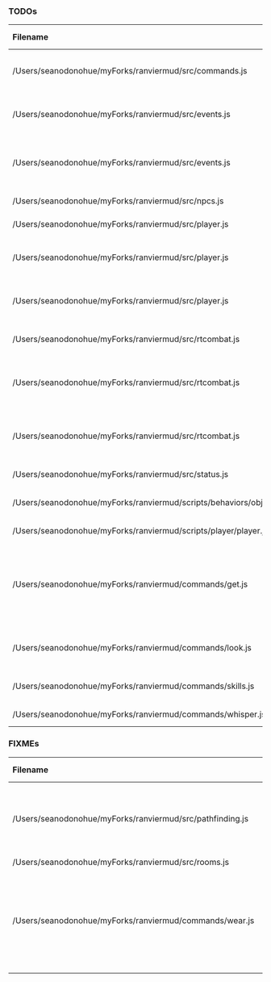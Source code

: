 ### TODOs
| Filename | line # | TODO
|:------|:------:|:------
| /Users/seanodonohue/myForks/ranviermud/src/commands.js | 76 | Add admin commands prefaced with @
| /Users/seanodonohue/myForks/ranviermud/src/events.js | 222 | Consider saving player here as well, and stuff.
| /Users/seanodonohue/myForks/ranviermud/src/events.js | 329 | Refactor as to not rely on negative conditionals as much?
| /Users/seanodonohue/myForks/ranviermud/src/npcs.js | 248 | dry-ify the following
| /Users/seanodonohue/myForks/ranviermud/src/player.js | 52 | Generated descs.
| /Users/seanodonohue/myForks/ranviermud/src/player.js | 216 | Consider using Random.roll instead.
| /Users/seanodonohue/myForks/ranviermud/src/player.js | 433 | Probably a better way to do this than toLowerCase.
| /Users/seanodonohue/myForks/ranviermud/src/rtcombat.js | 2 | Add strings for sanity damage
| /Users/seanodonohue/myForks/ranviermud/src/rtcombat.js | 226 | consider doing sanity damage to all other players in the room.
| /Users/seanodonohue/myForks/ranviermud/src/rtcombat.js | 250 | More candidates for utilification, I suppose.
| /Users/seanodonohue/myForks/ranviermud/src/status.js | 2 | Dry this up more.
| /Users/seanodonohue/myForks/ranviermud/scripts/behaviors/objects/wieldable.js | 7 | broadcast to other players in room
| /Users/seanodonohue/myForks/ranviermud/scripts/player/player.js | 87 | Permadeath, add it.
| /Users/seanodonohue/myForks/ranviermud/commands/get.js | 63 | Change to calculate based on character's strength and pack size vs. item weight/size.
| /Users/seanodonohue/myForks/ranviermud/commands/look.js | 72 | Improve based on player stats/skills?
| /Users/seanodonohue/myForks/ranviermud/commands/skills.js | 52 | Make this more descriptive?
| /Users/seanodonohue/myForks/ranviermud/commands/whisper.js | 2 | Refactor to be a channel.

### FIXMEs
| Filename | line # | FIXME
|:------|:------:|:------
| /Users/seanodonohue/myForks/ranviermud/src/pathfinding.js | 13 | There is probable a better pattern to use than this...
| /Users/seanodonohue/myForks/ranviermud/src/rooms.js | 214 | 
| /Users/seanodonohue/myForks/ranviermud/commands/wear.js | 42 | Emitting wear does not always work. Perhaps due to items lackign scripts.